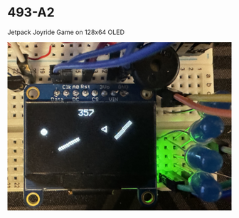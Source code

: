 # 493-A2
Jetpack Joyride Game on 128x64 OLED

![alt text](https://github.com/zhenguwu/493-A2/blob/main/Pictures/IMG_1325.jpg?raw=true)
